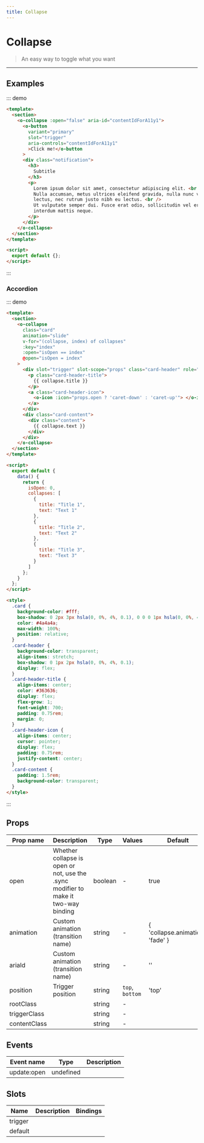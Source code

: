```yaml
---
title: Collapse
---
```


# Collapse

> An easy way to toggle what you want

---

## Examples

::: demo

```html
<template>
  <section>
    <o-collapse :open="false" aria-id="contentIdForA11y1">
      <o-button
        variant="primary"
        slot="trigger"
        aria-controls="contentIdForA11y1"
        >Click me!</o-button
      >
      <div class="notification">
        <h3>
          Subtitle
        </h3>
        <p>
          Lorem ipsum dolor sit amet, consectetur adipiscing elit. <br />
          Nulla accumsan, metus ultrices eleifend gravida, nulla nunc varius
          lectus, nec rutrum justo nibh eu lectus. <br />
          Ut vulputate semper dui. Fusce erat odio, sollicitudin vel erat vel,
          interdum mattis neque.
        </p>
      </div>
    </o-collapse>
  </section>
</template>

<script>
  export default {};
</script>
```

:::

### Accordion

::: demo

```html
<template>
  <section>
    <o-collapse
      class="card"
      animation="slide"
      v-for="(collapse, index) of collapses"
      :key="index"
      :open="isOpen == index"
      @open="isOpen = index"
    >
      <div slot="trigger" slot-scope="props" class="card-header" role="button">
        <p class="card-header-title">
          {{ collapse.title }}
        </p>
        <a class="card-header-icon">
          <o-icon :icon="props.open ? 'caret-down' : 'caret-up'"> </o-icon>
        </a>
      </div>
      <div class="card-content">
        <div class="content">
          {{ collapse.text }}
        </div>
      </div>
    </o-collapse>
  </section>
</template>

<script>
  export default {
    data() {
      return {
        isOpen: 0,
        collapses: [
          {
            title: "Title 1",
            text: "Text 1"
          },
          {
            title: "Title 2",
            text: "Text 2"
          },
          {
            title: "Title 3",
            text: "Text 3"
          }
        ]
      };
    }
  };
</script>

<style>
  .card {
    background-color: #fff;
    box-shadow: 0 2px 3px hsla(0, 0%, 4%, 0.1), 0 0 0 1px hsla(0, 0%, 4%, 0.1);
    color: #4a4a4a;
    max-width: 100%;
    position: relative;
  }
  .card-header {
    background-color: transparent;
    align-items: stretch;
    box-shadow: 0 1px 2px hsla(0, 0%, 4%, 0.1);
    display: flex;
  }
  .card-header-title {
    align-items: center;
    color: #363636;
    display: flex;
    flex-grow: 1;
    font-weight: 700;
    padding: 0.75rem;
    margin: 0;
  }
  .card-header-icon {
    align-items: center;
    cursor: pointer;
    display: flex;
    padding: 0.75rem;
    justify-content: center;
  }
  .card-content {
    padding: 1.5rem;
    background-color: transparent;
  }
</style>
```

:::

## Props

| Prop name    | Description                                                                        | Type    | Values          | Default                          |
| ------------ | ---------------------------------------------------------------------------------- | ------- | --------------- | -------------------------------- |
| open         | Whether collapse is open or not, use the .sync modifier to make it two-way binding | boolean | -               | true                             |
| animation    | Custom animation (transition name)                                                 | string  | -               | { 'collapse.animation': 'fade' } |
| ariaId       | Custom animation (transition name)                                                 | string  | -               | ''                               |
| position     | Trigger position                                                                   | string  | `top`, `bottom` | 'top'                            |
| rootClass    |                                                                                    | string  | -               |                                  |
| triggerClass |                                                                                    | string  | -               |                                  |
| contentClass |                                                                                    | string  | -               |                                  |

## Events

| Event name  | Type      | Description |
| ----------- | --------- | ----------- |
| update:open | undefined |

## Slots

| Name    | Description | Bindings |
| ------- | ----------- | -------- |
| trigger |             |          |
| default |             |          |
